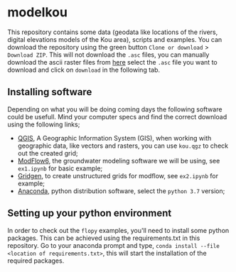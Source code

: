 # modelkou
This repository contains some data (geodata like locations of the rivers, digital elevations models of the Kou area), scripts and examples. You can download the repository using the green button ``Clone or download`` > ``Download ZIP``. This will not download the ``.asc`` files, you can manually download the ascii raster files from [here](https://github.com/thomas-wsbd/modelkou/tree/master/data/kou) select the ``.asc`` file you want to download and click on ``download`` in the following tab. 

## Installing software
Depending on what you will be doing coming days the following software could be usefull. Mind your computer specs and find the correct download using the following links;

- [QGIS](https://www.qgis.org/nl/site/forusers/download.html), A Geographic Information System (GIS), when working with geographic data, like vectors and rasters, you can use ``kou.qgz`` to check out the created grid;
- [ModFlow6](https://www.usgs.gov/software/modflow-6-usgs-modular-hydrologic-model), the groundwater modeling software we will be using, see ``ex1.ipynb`` for basic example;
- [Gridgen](https://www.usgs.gov/software/gridgen-a-program-generating-unstructured-finite-volume-grids), to create unstructured grids for modflow, see ``ex2.ipynb`` for example;
- [Anaconda](https://www.anaconda.com/distribution/), python distribution software, select the ``python 3.7`` version;

## Setting up your python environment
In order to check out the ``flopy`` examples, you'll need to install some python packages. This can be achieved using the requirements.txt in this repository. Go to your anaconda prompt and type, ``conda install --file <location of requirements.txt>``, this will start the installation of the required packages.  
